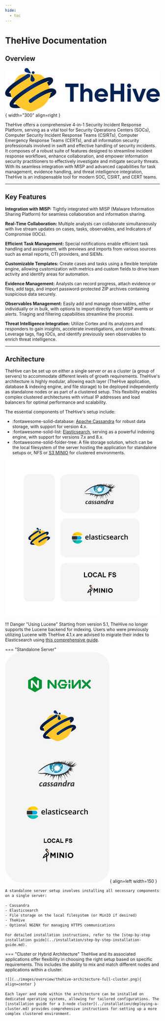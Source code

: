 ```yaml
---
hide:
  - toc
---
```


# TheHive Documentation

## Overview

![Application Stack](../images/overview/thehive.svg){ width="300" align=right }

TheHive offers a comprehensive 4-in-1 Security Incident Response Platform, serving as a vital tool for Security Operations Centers (SOCs), Computer Security Incident Response Teams (CSIRTs), Computer Emergency Response Teams (CERTs), and all information security professionals involved in swift and effective handling of security incidents. It composes of a robust suite of features designed to streamline incident response workflows, enhance collaboration, and empower information security practitioners to effectively investigate and mitigate security threats. With its seamless integration with MISP and advanced capabilities for task management, evidence handling, and threat intelligence integration, TheHive is an indispensable tool for modern SOC, CSIRT, and CERT teams.

---

## Key Features

**Integration with MISP:** 
Tightly integrated with MISP (Malware Information Sharing Platform) for seamless collaboration and information sharing.

**Real-Time Collaboration:** 
Multiple analysts can collaborate simultaneously with live stream updates on cases, tasks, observables, and Indicators of Compromise (IOCs).

**Efficient Task Management:** 
Special notifications enable efficient task handling and assignment, with previews and imports from various sources such as email reports, CTI providers, and SIEMs.

**Customizable Templates:** 
Create cases and tasks using a flexible template engine, allowing customization with metrics and custom fields to drive team activity and identify areas for automation.

**Evidence Management:** 
Analysts can record progress, attach evidence or files, add tags, and import password-protected ZIP archives containing suspicious data securely.

**Observables Management:** 
Easily add and manage observables, either individually or in bulk, with options to import directly from MISP events or alerts. Triaging and filtering capabilities streamline the process.

**Threat Intelligence Integration:** 
Utilize Cortex and its analyzers and responders to gain insights, accelerate investigations, and contain threats. Leverage tags, flag IOCs, and identify previously seen observables to enrich threat intelligence.

---

## Architecture

TheHive can be set up on either a single server or as a cluster (a group of servers) to accommodate different levels of growth requirements.  TheHive's architecture is highly modular, allowing each layer (TheHive application, database & indexing engine, and file storage) to be deployed independently as standalone nodes or as part of a clustered setup. This flexibility enables complex clustered architectures with virtual IP addresses and load balancers for optimal performance and scalability. 

The essential components of TheHive's setup include:

- :fontawesome-solid-database: [Apache Cassandra](https://cassandra.apache.org/_/index.html) for robust data storage, with support for version 4.x.
- :fontawesome-solid-list: [Elasticsearch](https://www.elastic.co), serving as a powerful indexing engine, with support for versions 7.x and 8.x.
- :fontawesome-solid-folder-tree: A file storage solution, which can be the local filesystem of the server hosting the application for standalone setups or, NFS or [S3 MINIO](https://min.io/) for clustered environments.

![Application Stack](../images/overview/thehive-application-stack.png)

!!! Danger "Using Lucene"
    Starting from version 5.1, TheHive no longer supports the Lucene backend for indexing. Users who were previously utilizing Lucene with TheHive 4.1.x are advised to migrate their index to Elasticsearch using [this comprehensive guide](../operations/change-index.md).



=== "Standalone Server" 
    ![Standalone Server](../images/overview/thehive-standalone.png){ align=left width=150 }

    A standalone server setup involves installing all necessary components on a single server:

    - Cassandra
    - Elasticsearch
    - File storage on the local filesystem (or MinIO if desired)
    - TheHive
    - Optional NGINX for managing HTTPS communications

    For detailed installation instructions, refer to the [step-by-step installation guide](../installation/step-by-step-installation-guide.md).

=== "Cluster or Hybrid Architecture"
    TheHive and its associated applications offer flexibility in choosing the right setup based on specific requirements. This includes the ability to mix and match different nodes and applications within a cluster.

    ![](../images/overview/thehive-architecture-full-cluster.png){ align=center }

    Each layer and node within the architecture can be installed on dedicated operating systems, allowing for tailored configurations. The [installation guide for a 3-node cluster](../installation/deploying-a-cluster.md) provides comprehensive instructions for setting up a more complex clustered environment.


&nbsp;
